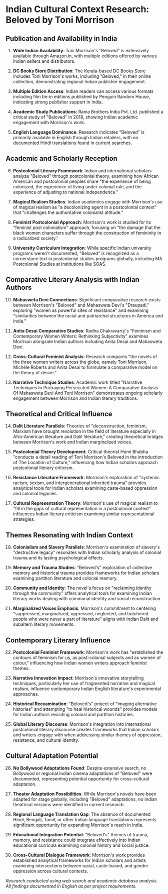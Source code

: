 # Indian Cultural Context Research: Beloved by Toni Morrison

## Publication and Availability in India

1. **Wide Indian Availability**: Toni Morrison's "Beloved" is extensively available through Amazon.in, with multiple editions offered by various Indian sellers and distributors.

2. **DC Books Store Distribution**: The Kerala-based DC Books Store includes Toni Morrison's works, including "Beloved," in their online collection, demonstrating regional Indian publisher engagement.

3. **Multiple Edition Access**: Indian readers can access various formats including film tie-in editions published by Penguin Random House, indicating strong publisher support in India.

4. **Academic Study Publications**: Rama Brothers India Pvt. Ltd. published a critical study of "Beloved" in 2018, showing Indian academic engagement with Morrison's work.

5. **English Language Dominance**: Research indicates "Beloved" is primarily available in English through Indian retailers, with no documented Hindi translations found in current searches.

## Academic and Scholarly Reception

6. **Postcolonial Literary Framework**: Indian and international scholars analyze "Beloved" through postcolonial theory, examining how African American and postcolonial peoples share "the experience of being colonized, the experience of living under colonial rule, and the experience of adjusting to national independence."

7. **Magical Realism Studies**: Indian academics engage with Morrison's use of magical realism as "a decolonizing agent in a postcolonial context" that "challenges the authoritative colonialist attitude."

8. **Feminist Postcolonial Approach**: Morrison's work is studied for its "feminist post colonialism" approach, focusing on "the damage that the black women characters suffer through the construction of femininity in a radicalized society."

9. **University Curriculum Integration**: While specific Indian university programs weren't documented, "Beloved" is recognized as a cornerstone text in postcolonial studies programs globally, including MA Postcolonial Studies at institutions like SOAS.

## Comparative Literary Analysis with Indian Authors

10. **Mahasweta Devi Connections**: Significant comparative research exists between Morrison's "Beloved" and Mahasweta Devi's "Draupadi," exploring "women as powerful sites of resistance" and examining "similarities between the racial and patriarchal structures in America and India."

11. **Anita Desai Comparative Studies**: Radha Chakravarty's "Feminism and Contemporary Women Writers: Rethinking Subjectivity" examines Morrison alongside Indian authors including Anita Desai and Mahasweta Devi.

12. **Cross-Cultural Feminist Analysis**: Research compares "the novels of the three women writers across the globe, namely Toni Morrison, Michèle Roberts and Anita Desai to formulate a comparative model on the theory of desire."

13. **Narrative Technique Studies**: Academic work titled "Narrative Techniques In Portraying Persecuted Women: A Comparative Analysis Of Mahasweta Devi And Toni Morrison" demonstrates ongoing scholarly engagement between Morrison and Indian literary traditions.

## Theoretical and Critical Influence

14. **Dalit Literature Parallels**: Theories of "deconstruction, feminism, Marxism have brought revolution in the field of literature especially in Afro-American literature and Dalit literature," creating theoretical bridges between Morrison's work and Indian marginalized voices.

15. **Postcolonial Theory Development**: Critical theorist Homi Bhabha "conducts a detail reading of Toni Morrison's Beloved in the introduction of The Location of Culture," influencing how Indian scholars approach postcolonial literary criticism.

16. **Resistance Literature Framework**: Morrison's exploration of "systemic racism, sexism, and intergenerational inherited trauma" provides analytical tools for Indian scholars examining caste-based oppression and colonial legacies.

17. **Cultural Representation Theory**: Morrison's use of magical realism to "fill in the gaps of cultural representation in a postcolonial context" influences Indian literary criticism examining similar representational strategies.

## Themes Resonating with Indian Context

18. **Colonialism and Slavery Parallels**: Morrison's examination of slavery's "destructive legacy" resonates with Indian scholarly analysis of colonial trauma and its lasting psychological effects.

19. **Memory and Trauma Studies**: "Beloved's" exploration of collective memory and historical trauma provides frameworks for Indian scholars examining partition literature and colonial memory.

20. **Community and Identity**: The novel's focus on "reclaiming identity through the community" offers analytical tools for examining Indian literary works dealing with communal identity and social reconstruction.

21. **Marginalized Voices Emphasis**: Morrison's commitment to centering "suppressed, marginalized, oppressed, neglected, and butchered people who were never a part of literature" aligns with Indian Dalit and subaltern literary movements.

## Contemporary Literary Influence

22. **Postcolonial Feminist Framework**: Morrison's work has "established the contours of feminism for us, as post-colonial subjects and as women of colour," influencing how Indian women writers approach feminist themes.

23. **Narrative Innovation Impact**: Morrison's innovative storytelling techniques, particularly her use of fragmented narrative and magical realism, influence contemporary Indian English literature's experimental approaches.

24. **Historical Reexamination**: "Beloved's" project of "imaging alternative histories" and attempting "to heal historical wounds" provides models for Indian authors revisiting colonial and partition histories.

25. **Global Literary Discourse**: Morrison's integration into international postcolonial literary discourse creates frameworks that Indian scholars and writers engage with when addressing similar themes of oppression, resistance, and cultural identity.

## Cultural Adaptation Potential

26. **No Bollywood Adaptations Found**: Despite extensive search, no Bollywood or regional Indian cinema adaptations of "Beloved" were documented, representing potential opportunity for cross-cultural adaptation.

27. **Theater Adaptation Possibilities**: While Morrison's novels have been adapted for stage globally, including "Beloved" adaptations, no Indian theatrical versions were identified in current research.

28. **Regional Language Translation Gap**: The absence of documented Hindi, Bengali, Tamil, or other Indian language translations represents significant opportunity for expanding Morrison's reach in India.

29. **Educational Integration Potential**: "Beloved's" themes of trauma, memory, and resistance could integrate effectively into Indian educational curricula examining colonial history and social justice.

30. **Cross-Cultural Dialogue Framework**: Morrison's work provides established analytical frameworks for Indian scholars and artists examining intersections between racial, caste-based, and gender oppression across cultural contexts.

*Research conducted using web search and academic database analysis. All findings documented in English as per project requirements.*